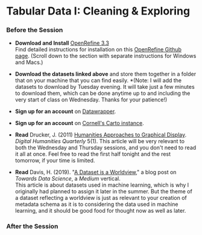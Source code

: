 # Tabular Data I: Cleaning & Exploring

### Before the Session

* **Download and Install** [OpenRefine 3.3](https://openrefine.org/download.html)  
Find detailed instructions for installation on this [OpenRefine Github page](https://github.com/OpenRefine/OpenRefine/wiki/Installation-Instructions). (Scroll down to the section with separate instructions for Windows and Macs.) 

* **Download the datasets linked above** and store them together in a folder that on your machine that you can find easily. *(Note: I will add the datasets to download by Tuesday evening. It will take just a few minutes to download them, which can be done anytime up to and including the very start of class on Wednesday. Thanks for your patience!)

* **Sign up for an account** on [Datawrapper](https://datawrapper.de).

* **Sign up for an account** on [Cornell's Carto instance](https://cornell.carto.com/signup).

* **Read** Drucker, J. (2011) [Humanities Approaches to Graphical Display](http://www.digitalhumanities.org//dhq/vol/5/1/000091/000091.html). *Digital Humanities Quarterly* 5(1).
This article will be very relevant to both the Wednesday and Thursday sessions, and you don't need to read it all at once. Feel free to read the first half tonight and the rest tomorrow, if your time is limited. 

* **Read** Davis, H. (2019). "[A Dataset is a Worldview](https://towardsdatascience.com/a-dataset-is-a-worldview-5328216dd44d)," a blog post on *Towards Data Science*, a *Medium* vertical.  
This article is about datasets used in machine learning, which is why I originally had planned to assign it later in the summer. But the theme of a dataset reflecting a worldview is just as relevant to your creation of metadata schema as it is to considering the data used in machine learning, and it should be good food for thought now as well as later.

### After the Session
